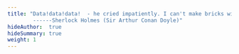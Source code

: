 ```yaml
---
title: "Data!data!data!  - he cried impatiently. I can't make bricks without clay.
        ------Sherlock Holmes (Sir Arthur Conan Doyle)"
hideAuthor:  true
hideSummary: true
weight: 1
---
```

